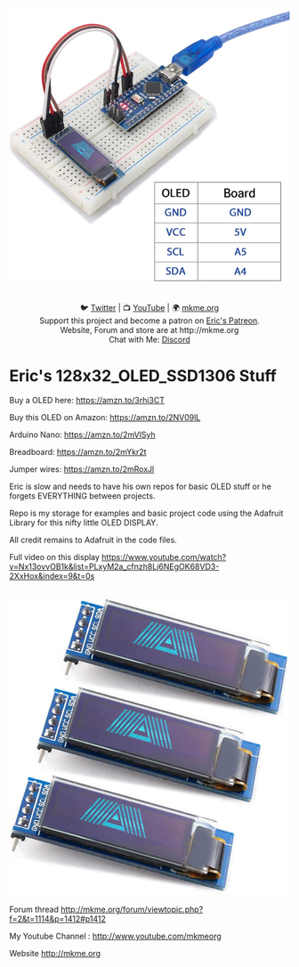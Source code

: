 <p align="center">
<br>
 <img src="https://github.com/MKme/128x32_OLED_SSD1306/blob/master/Pics/2_.jpg" width="700"/>
 <br>

<br>
<br>
🐦 <a href="https://twitter.com/mkmeorg">Twitter</a>
| 📺 <a href="https://www.youtube.com/mkmeorg">YouTube</a>
| 🌍 <a href="http://www.mkme.org">mkme.org</a><br>
Support this project and become a patron on <a href="http://mkme.org/patreon">Eric's Patreon</a>.<br>
Website, Forum and store are at http://mkme.org <br>
Chat with Me: <a href="https://discord.gg/j9S4Fgv">Discord</a></b>
</p>

# Eric's 128x32_OLED_SSD1306 Stuff

Buy a OLED here: https://amzn.to/3rhi3CT

Buy this OLED on Amazon: https://amzn.to/2NV09lL

Arduino Nano: https://amzn.to/2mVlSyh

Breadboard: https://amzn.to/2mYkr2t

Jumper wires: https://amzn.to/2mRoxJl

Eric is slow and needs to have his own repos for basic OLED stuff or he forgets EVERYTHING between projects.

Repo is my storage for examples and basic project code using the Adafruit Library for this nifty little OLED DISPLAY.

All credit remains to Adafruit in the code files.  

Full video on this display https://www.youtube.com/watch?v=Nx13ovvOB1k&list=PLxyM2a_cfnzh8Lj6NEgOK68VD3-2XxHox&index=9&t=0s
<p align="center">
<br>
 <img src="https://github.com/MKme/128x32_OLED_SSD1306/blob/master/Pics/1.jpg" width="700"/>
 <br>


Forum thread http://mkme.org/forum/viewtopic.php?f=2&t=1114&p=1412#p1412 

My Youtube Channel : http://www.youtube.com/mkmeorg

Website http://mkme.org


